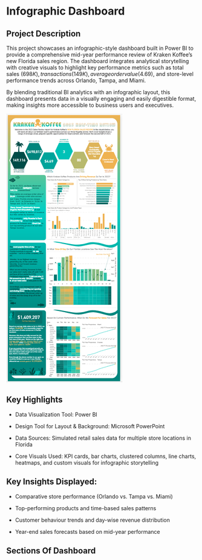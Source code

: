 # Infographic Dashboard
## Project Description
This project showcases an infographic-style dashboard built in Power BI to provide a comprehensive mid-year performance review of Kraken Koffee’s new Florida sales region. The dashboard integrates analytical storytelling with creative visuals to highlight key performance metrics such as total sales ($698K), transactions (149K), average order value ($4.69), and store-level performance trends across Orlando, Tampa, and Miami.

By blending traditional BI analytics with an infographic layout, this dashboard presents data in a visually engaging and easily digestible format, making insights more accessible to business users and executives.

![image alt](https://github.com/gouravjain77/Infographic_Dashboard/blob/main/full.png?raw=true)

## Key Highlights
- Data Visualization Tool: Power BI

- Design Tool for Layout & Background: Microsoft PowerPoint

- Data Sources: Simulated retail sales data for multiple store locations in Florida

- Core Visuals Used: KPI cards, bar charts, clustered columns, line charts, heatmaps, and custom visuals for infographic storytelling

## Key Insights Displayed:

- Comparative store performance (Orlando vs. Tampa vs. Miami)

- Top-performing products and time-based sales patterns

- Customer behaviour trends and day-wise revenue distribution

- Year-end sales forecasts based on mid-year performance
## Sections Of Dashboard

